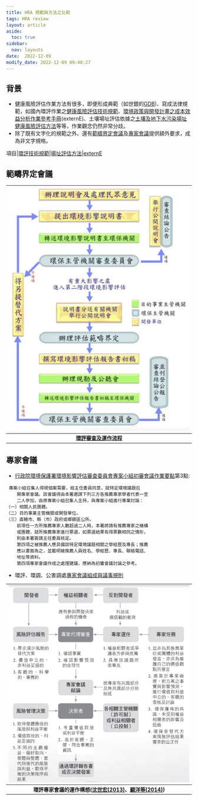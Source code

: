 ```yaml
---
title: HRA 規範與方法之比較
tags: HRA review
layout: article
aside:
  toc: true
sidebar:
  nav: layouts
date:  2022-12-09
modify_date: 2022-12-09 09:40:27
---
```


## 背景

- 健康風險評估作業方法有很多，即便形成典範（如世銀的[GDB][11])、寫成法律規範，如國內環評作業之[健康風險評估技術規範][hra_epa]、[環境政策與開發計畫之成本效益分析作業參考手冊][16](externE)、土壤場址評估依據之[土壤及地下水污染場址健康風險評估方法][swg]等等，作業觀念仍然非常分歧。
- 除了既有文字化的規範之外、還有[範疇界定會議](#範疇界定會議)及[專家會議](#專家會議)提供額外要求，成為非文字規格。

項目|[環評技術規範][hra_epa]|[場址評估方法][swg]|[externE][16]

## 範疇界定會議

|![EIA_process.png](https://github.com/sinotec2/Focus-on-Air-Quality/raw/main/assets/images/EIA_process.png )|
|:--:|
| <b>[環評審查及運作流程][pix]</b>|

## 專家會議

- [行政院環境保護署環境影響評估審查委員會專案小組初審會議作業要點][106]第3點:

```text
 專案小組召集人得視個案需要，經主任委員同意，就特定環境議題召
    開專家會議。該會議得由本署邀請下列三方各推薦專家學者代表一至
    二人參加，由原專案小組召集人主持，與專案小組進行專業討論：
（一）相關人民團體。
（二）目的事業主管機關或開發單位。
（三）直轄市、縣（市）政府或鄉鎮區公所。
    前項任一方所推薦專家人數超過二人時，本署將請有推薦專家之機構
    或團體，就所推薦專家進行票選，如票選結果有得票數相同之情形，
    則由本署簽請主任委員核定。
    第四項之被推薦人應具備該特定環境議題相關之學經歷及專長；推薦
    應以書面為之，並載明被推薦人員姓名、學經歷、專長、聯絡電話、
    地址等資料。
    第四項專家會議作成之處理建議，應納為初審會議討論之參考。
```

- 環評、環調、公害調處[專家會議組成與議事規則][app4]

|![specialists.PNG](https://github.com/sinotec2/Focus-on-Air-Quality/raw/main/assets/images/specialists.PNG)|
|:--:|
| <b>環評專家會議的運作構想([沈世宏(2013)][shen]、[顧洋等(2014)][gu]) </b>|

[gdb]: <> 
[hra_epa]: <https://oaout.epa.gov.tw/law/LawContent.aspx?id=GL004851> "環署綜字第1000060206號令 健康風險評估技術規範，民國 100 年 07 月 20 日"
[swg]: <https://sgw.epa.gov.tw/Upload/CMS/01.Chinese/06.Downloads/02.Manual/02.Professional/02.Professional_file_17_20220822_C.pdf> "行政院環境保護署(2014)土壤及地下水污染場址健康風險評估方法"
[16]: <https://epq.epa.gov.tw/ProjectDoc/FileDownload?proj_id=0992886881&group_id=5518> "蕭代基等，2013，環境政策與開發計畫成本效益分析作業參考手冊，委託單位：. 行政院環保署，執行單位：中華經濟研究院。"
[gu]: <https://ws.ndc.gov.tw/001/administrator/10/relfile/6801/27548/從成本效益觀點檢討我國現行環評審查負擔合理性.pdf> "顧洋、李育明、鄒倫、王文裕(2014)從成本效益觀點檢討我國現行環評審查負擔合理性、國家發展委員會委託、國立臺灣科技大學執行"
[shen]: <https://www.eslite.com/product/1001180402233125> "沈世宏(2013)行政院環境保護署，讓專業為公眾對話: 公眾參與專家代理的專家會議-透過科學走向共識的重要一步，ISBN13 / 9789860360561"
[app4]: <https://oaout.epa.gov.tw/law/Download.ashx?FileID=108507> "附件四學者專家組成與專家會議議事相關事項"
[106]: <https://oaout.epa.gov.tw/law/LawContent.aspx?id=GL004827> "行政院環境保護署環境影響評估審查委員會專案小組初審會議作業要點，修正日期：民國 106 年 10 月 31 日，發文字號：環署綜字第1060085825號函"
[pix]: <https://cycuriver.pixnet.net/blog/post/2417469> "環境影響流程"
[11]: <https://www.thelancet.com/journals/lancet/article/PIIS0140-6736(20)30752-2/fulltext> "Murray, C.J.L., et. al(total 940 authors). (2020). Global burden of 87 risk factors in 204 countries and territories, 1990–2019: a systematic analysis for the Global Burden of Disease Study 2019. The Lancet 396 (10258):1223–1249. doi:10.1016/S0140-6736(20)30752-2."
